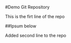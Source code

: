 #Demo Git Repository

This is the firt line of the repo

##Ipsum below

Added second line to the repo